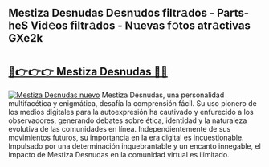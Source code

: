 ## Mestiza Desnudas D𝚎sn𝚞dos filtr𝚊dos - Parts-heS Vid𝚎os filtr𝚊dos - N𝚞evas f𝚘tos atr𝚊ctivas GXe2k

# <h2><a href="http://mb3kxn.tromn.icu/?c=Mestiza+Desnudas">🔗👉👉👉 Mestiza Desnudas 🔗🔗</a></h2>

[![Mestiza Desnudas nuevo](https://i.imgur.com/pEAQMta.gif)](http://mb3kxn.tromn.icu/?c=Mestiza+Desnudas)
Mestiza Desnudas, una personalidad multifacética y enigmática, desafía la comprensión fácil. Su uso pionero de los medios digitales para la autoexpresión ha cautivado y enfurecido a los observadores, generando debates sobre ética, identidad y la naturaleza evolutiva de las comunidades en línea. Independientemente de sus movimientos futuros, su importancia en la era digital es incuestionable. Impulsado por una determinación inquebrantable y un encanto innegable, el impacto de Mestiza Desnudas en la comunidad virtual es ilimitado.

